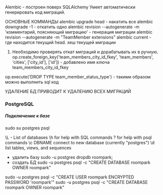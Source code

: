Alembic - построен поверх SQLAlchemy
Умеет автоматически генерировать код миграций.

ОСНОВНЫЕ КОММАНДЫ
alembic upgrade head - накатить все
alembic downgrade -1 - откатить одно
alembic revision --autogenerate -m 'комментарий, поясняющий миграцию' - генерация миграции
alembic revision --autogenerate -m "TeamMember extensions"
alembic current - где находится текущий head. хеш текущей миграции

1. Необходимо проверять откат миграций и дорабатывать их в ручную.
op.create_foreign_key('team_members_city_id_fkey', 'team_members', 'cities', ['city_id'], ['id']) - добавлено имя ключа team_members_city_id_fkey
   
op.execute('DROP TYPE team_member_status_type') - такими образом можно выполнить sql код 

УДАЛЕНИЕ БД ПРИВОДИТ К УДАЛЕНИЮ ВСЕХ МИГРАЦИЙ

### PostgreSQL

##### Подключение к базе
sudo su postgres
psql

\L -  List of databases
\h for help with SQL commands
\? for help with psql commands
\c DBNAME connect to new database (currently "postgres")
\d list tables, views, and sequences




 - удалить базу
sudo -u postgres dropdb roompark;
- создать БД
sudo -u postgres psql -c "CREATE DATABASE roompark OWNER roompark"

sudo -u postgres psql -c "CREATE USER roompark ENCRYPTED PASSWORD 'roompark'"
sudo -u postgres psql -c "CREATE DATABASE roompark OWNER roompark"

